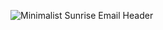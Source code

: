 ![Minimalist Sunrise Email Header](https://user-images.githubusercontent.com/79238822/119660845-45ad7480-be62-11eb-97ab-70225111b47e.png)

